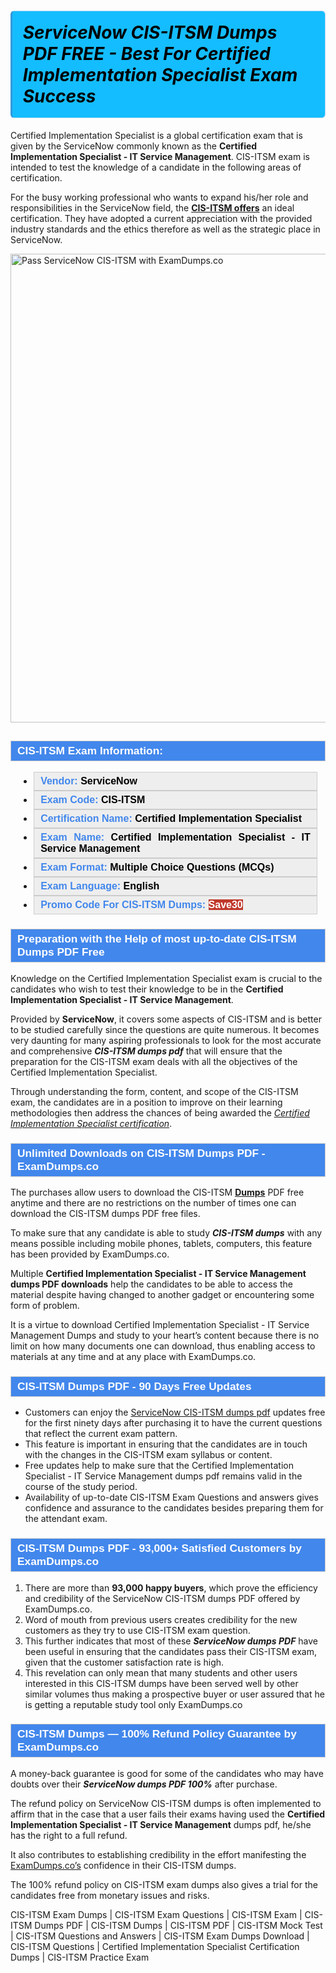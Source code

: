 #    	            <h1><strong><span style="display: block; color: #000000; background: #14BDFF; border: 0.5px solid #AED6F1; border-left: 3px solid #3498DB; padding: .6em; border-radius: 6px;">             <em>ServiceNow CIS-ITSM Dumps PDF FREE  - Best For Certified Implementation Specialist Exam Success </em>             </span></strong></h1>            <p>Certified Implementation Specialist is a global certification exam that is given by the ServiceNow commonly known as the <strong>Certified Implementation Specialist - IT Service Management</strong>. CIS-ITSM exam is intended to test the knowledge of a candidate in the following areas of certification.</p>            <p>For the busy working professional who wants to expand his/her role and responsibilities in the ServiceNow field, the <strong><a href="https://www.examdumps.co/cis-itsm-exam-dumps.html">CIS-ITSM offers</a></strong> an ideal certification. They have adopted a current appreciation with the provided industry standards and the ethics therefore as well as the strategic place in ServiceNow.</p>                        <p><a href="https://www.examdumps.co/"><img src="https://www.examdumps.co//images/banners/big-sale-20-percent-discount-offer-examdumps.jpg" class="postImage" alt="Pass ServiceNow CIS-ITSM with ExamDumps.co" width="750"></a></p>                        <h2 style="background: #4287ec; border: 1px solid #cccccc; padding: 5px 10px;">                <span style="color: #ffffff;"><span style="font-size: 11pt;">                    <span style="line-height: normal;">                        <span style="font-family: Calibri,sans-serif;">                            <strong>                                <span style="font-size: 13.0pt;">CIS-ITSM Exam Information:</span>                            </strong>                        </span>                    </span></span>                </span>            </h2>                        <ul>                <li style="margin: 0cm 10pt;">                <div style="background: #eee; border: 1px solid #cccccc; padding: 5px 10px; text-align: justify;"><span style="font-size: 11pt;"><span style="line-height: normal;"><span style="tab-stops: list 36.0pt;"><span style="font-family: Calibri,sans-serif;"><strong><span style="font-size: 12.0pt;">                    <span style="color: #4287ec;">Vendor:</span> <span style="color: #000;">ServiceNow</span>                    </span></strong></span></span></span></span></div>                </li>                <li style="margin: 0cm 10pt;">                <div style="background: #eee; border: 1px solid #cccccc; padding: 5px 10px; text-align: justify;"><span style="font-size: 11pt;"><span style="line-height: normal;"><span style="tab-stops: list 36.0pt;"><span style="font-family: Calibri,sans-serif;"><strong><span style="font-size: 12.0pt;">                    <span style="color: #4287ec;">Exam Code:</span> <span style="color: #000;">CIS-ITSM</span>                    </span></strong></span></span></span></span></div>                </li>                <li style="margin: 0cm 10pt;">                <div style="background: #eee; border: 1px solid #cccccc; padding: 5px 10px; text-align: justify;"><span style="font-size: 11pt;"><span style="line-height: normal;"><span style="tab-stops: list 36.0pt;"><span style="font-family: Calibri,sans-serif;"><strong><span style="font-size: 12.0pt;">                    <span style="color: #4287ec;">Certification Name:</span> <span style="color: #000;"> Certified Implementation Specialist</span>                    </span></strong></span></span></span></span></div>                </li>                <li style="margin: 0cm 10pt;">                <div style="background: #eee; border: 1px solid #cccccc; padding: 5px 10px; text-align: justify;"><span style="font-size: 11pt;"><span style="line-height: normal;"><span style="tab-stops: list 36.0pt;"><span style="font-family: Calibri,sans-serif;"><strong><span style="font-size: 12.0pt;">                    <span style="color: #4287ec;">Exam Name:</span> <span style="color: #000;">Certified Implementation Specialist - IT Service Management</span>                    </span></strong></span></span></span></span></div>                </li>                <li style="margin: 0cm 10pt;">                <div style="background: #eee; border: 1px solid #cccccc; padding: 5px 10px; text-align: justify;"><span style="font-size: 11pt;"><span style="line-height: normal;"><span style="tab-stops: list 36.0pt;"><span style="font-family: Calibri,sans-serif;"><strong><span style="font-size: 12.0pt;">                    <span style="color: #4287ec;">Exam Format:</span> <span style="color: #000;">Multiple Choice Questions (MCQs) </span>                    </span></strong></span></span></span></span></div>                </li>                <li style="margin: 0cm 10pt;">                <div style="background: #eee; border: 1px solid #cccccc; padding: 5px 10px; text-align: justify;"><span style="font-size: 11pt;"><span style="line-height: normal;"><span style="tab-stops: list 36.0pt;"><span style="font-family: Calibri,sans-serif;"><strong><span style="font-size: 12.0pt;">                    <span style="color: #4287ec;">Exam Language:</span> <span style="color: #000;">English</span>                    </span></strong></span></span></span></span></div>                </li>                <li style="margin: 0cm 10pt;">                <div style="background: #eee; border: 1px solid #cccccc; padding: 5px 10px;"><span style="font-size: 11pt;"><span style="line-height: normal;"><span style="tab-stops: list 36.0pt;"><span style="font-family: Calibri,sans-serif;"><strong><span style="font-size: 12.0pt;">                    <span style="color: #4287ec;">Promo Code For CIS-ITSM Dumps: </span><span style="color: #fff;"><span style="background-color: #c0392b;">Save30</span>                    </span></span></strong></span></span></span></span></div>                </li>            </ul>                        <h3 style="background: #4287ec; border: 1px solid #cccccc; padding: 5px 10px;">                <span style="color: #ffffff;"><span style="font-size: 11pt;">                    <span style="line-height: normal;">                        <span style="font-family: Calibri,sans-serif;">                            <strong>                                <span style="font-size: 13.0pt;">Preparation with the Help of most up-to-date CIS-ITSM Dumps PDF Free</span>                            </strong>                        </span>                    </span></span>                </span>            </h3>            <p>Knowledge on the Certified Implementation Specialist exam is crucial to the candidates who wish to test their knowledge to be in the <strong>Certified Implementation Specialist - IT Service Management</strong>. </p>            <p>Provided by <strong>ServiceNow</strong>, it covers some aspects of CIS-ITSM and is better to be studied carefully since the questions are quite numerous. It becomes very daunting for many aspiring professionals to look for the most accurate and comprehensive <strong><i>CIS-ITSM dumps pdf</i></strong> that will ensure that the preparation for the CIS-ITSM exam deals with all the objectives of the Certified Implementation Specialist.</p>            <p>Through understanding the form, content, and scope of the CIS-ITSM exam, the candidates are in a position to improve on their learning methodologies then address the chances of being awarded the <u><i>Certified Implementation Specialist certification</i></u>.</p>                        <h3 style="background: #4287ec; border: 1px solid #cccccc; padding: 5px 10px;">                <span style="color: #ffffff;">                    <span style="font-size: 11pt;">                        <span style="line-height: normal;">                            <span style="font-family: Calibri,sans-serif;">                                <strong>                                    <span style="font-size: 13.0pt;">Unlimited Downloads on CIS-ITSM Dumps PDF - ExamDumps.co</span>                                </strong>                            </span>                        </span>                    </span>                </span>            </h3>            <p>The purchases allow users to download the CIS-ITSM <a href="https://github.com/BellaDavid12/PMI-PMP-Certification-Crack-the-Code-with-Our-Study-Guide/"><b>Dumps</b></a> PDF free anytime and there are no restrictions on the number of times one can download the  CIS-ITSM dumps PDF free files.</p>            <p>To make sure that any candidate is able to study <strong><i>CIS-ITSM dumps</i></strong> with any means possible including mobile phones, tablets, computers, this feature has been provided by ExamDumps.co.</p>            <p>Multiple <strong>Certified Implementation Specialist - IT Service Management dumps PDF downloads</strong> help the candidates to be able to access the material despite having changed to another gadget or encountering some form of problem.</p>            <p>It is a virtue to download Certified Implementation Specialist - IT Service Management Dumps and study to your heart’s content because there is no limit on how many documents one can download, thus enabling access to materials at any time and at any place with ExamDumps.co.</p>                       <h3 style="background: #4287ec; border: 1px solid #cccccc; padding: 5px 10px;">                <span style="color: #ffffff;">                    <span style="font-size: 11pt;">                        <span style="line-height: normal;">                            <span style="font-family: Calibri,sans-serif;">                                <strong>                                    <span style="font-size: 13.0pt;">CIS-ITSM  Dumps PDF  - 90 Days Free Updates </span>                                </strong>                            </span>                        </span>                    </span>                </span>            </h3>            <ul>                <li>Customers can enjoy the <a href="https://www.examdumps.co/servicenow-exam-dumps.html">ServiceNow CIS-ITSM dumps pdf</a> updates free for the first ninety days after purchasing it to have the current questions that reflect the current exam pattern.</li>                <li>This feature is important in ensuring that the candidates are in touch with the changes in the CIS-ITSM  exam syllabus or content.</li>                <li>Free updates help to make sure that the Certified Implementation Specialist - IT Service Management dumps pdf remains valid in the course of the study period.</li>                <li>Availability of up-to-date CIS-ITSM Exam Questions and answers gives confidence and assurance to the candidates besides preparing them for the attendant exam.</li>            </ul>                        <h3 style="background: #4287ec; border: 1px solid #cccccc; padding: 5px 10px;">                <span style="color: #ffffff;"><span style="font-size: 11pt;">                    <span style="line-height: normal;">                        <span style="font-family: Calibri,sans-serif;">                            <strong>                                <span style="font-size: 13.0pt;">CIS-ITSM  Dumps PDF - 93,000+ Satisfied Customers by ExamDumps.co</span>                            </strong>                        </span>                    </span></span>                </span>            </h3>            <ol>                <li>There are more than <strong>93,000 happy buyers</strong>, which prove the efficiency and credibility of the ServiceNow CIS-ITSM dumps PDF offered by ExamDumps.co.</li>                <li>Word of mouth from previous users creates credibility for the new customers as they try to use CIS-ITSM exam question.</li>                <li>This further indicates that most of these <strong><i>ServiceNow dumps PDF</i></strong> have been useful in ensuring that the candidates pass their CIS-ITSM exam, given that the customer satisfaction rate is high.</li>                <li>This revelation can only mean that many students and other users interested in this CIS-ITSM dumps have been served well by other similar volumes thus making a prospective buyer or user assured that he is getting a reputable study tool only ExamDumps.co</li>            </ol>                       <h3 style="background: #4287ec; border: 1px solid #cccccc; padding: 5px 10px;">                <span style="color: #ffffff;">                    <span style="font-size: 11pt;">                        <span style="line-height: normal;">                            <span style="font-family: Calibri,sans-serif;">                                <strong>                                    <span style="font-size: 13.0pt;">CIS-ITSM  Dumps — 100% Refund Policy Guarantee by ExamDumps.co</span>                                </strong>                            </span>                        </span>                    </span>                </span>            </h3>                        <p>A money-back guarantee is good for some of the candidates who may have doubts over their  <strong><i>ServiceNow dumps PDF 100%</i></strong> after purchase.</p>            <p>The refund policy on ServiceNow CIS-ITSM dumps is often implemented to affirm that in the case that a user fails their exams having used the <strong>Certified Implementation Specialist - IT Service Management</strong> dumps pdf, he/she has the right to a full refund.</p>            <p>It also contributes to establishing credibility in the effort manifesting the <a href="https://www.examdumps.co/">ExamDumps.co’s</a> confidence in their CIS-ITSM dumps.</p>            <p>The 100% refund policy on CIS-ITSM exam dumps also gives a trial for the candidates free from monetary issues and risks.</p>        
CIS-ITSM Exam Dumps | CIS-ITSM Exam Questions | CIS-ITSM Exam | CIS-ITSM Dumps PDF | CIS-ITSM Dumps | CIS-ITSM PDF | CIS-ITSM Mock Test | CIS-ITSM Questions and Answers | CIS-ITSM Exam Dumps Download | CIS-ITSM Questions | Certified Implementation Specialist Certification Dumps | CIS-ITSM Practice Exam


